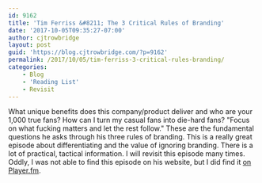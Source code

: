 ```yaml
---
id: 9162
title: 'Tim Ferriss &#8211; The 3 Critical Rules of Branding'
date: '2017-10-05T09:35:27-07:00'
author: cjtrowbridge
layout: post
guid: 'https://blog.cjtrowbridge.com/?p=9162'
permalink: /2017/10/05/tim-ferriss-3-critical-rules-branding/
categories:
    - Blog
    - 'Reading List'
    - Revisit
---
```


What unique benefits does this company/product deliver and who are your 1,000 true fans? How can I turn my casual fans into die-hard fans? "Focus on what fucking matters and let the rest follow." These are the fundamental questions he asks through his three rules of branding. This is a really great episode about differentiating and the value of ignoring branding. There is a lot of practical, tactical information. I will revisit this episode many times. Oddly, I was not able to find this episode on his website, but I did find it [on Player.fm](https://player.fm/series/the-tim-ferriss-show-1578275/269-the-3-critical-rules-of-branding).